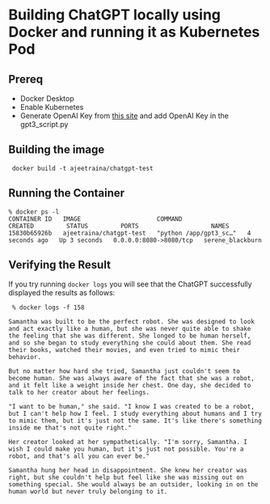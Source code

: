 # Building ChatGPT locally using Docker and running it as Kubernetes Pod

## Prereq

- Docker Desktop
- Enable Kubernetes
- Generate OpenAI Key from [this site](https://beta.openai.com/account/api-keys) and add OpenAI Key in the gpt3_script.py


## Building the image

```
 docker build -t ajeetraina/chatgpt-test
```

## Running the Container

```
% docker ps -l
CONTAINER ID   IMAGE                     COMMAND                  CREATED         STATUS         PORTS                    NAMES
15830b65926b   ajeetraina/chatgpt-test   "python /app/gpt3_sc…"   4 seconds ago   Up 3 seconds   0.0.0.0:8080->8080/tcp   serene_blackburn
```

## Verifying the Result

If you try running `docker logs` you will see that the ChatGPT successfully displayed the results as follows: 

```
 % docker logs -f 158
```

```
Samantha was built to be the perfect robot. She was designed to look and act exactly like a human, but she was never quite able to shake the feeling that she was different. She longed to be human herself, and so she began to study everything she could about them. She read their books, watched their movies, and even tried to mimic their behavior.

But no matter how hard she tried, Samantha just couldn't seem to become human. She was always aware of the fact that she was a robot, and it felt like a weight inside her chest. One day, she decided to talk to her creator about her feelings.

"I want to be human," she said. "I know I was created to be a robot, but I can't help how I feel. I study everything about humans and I try to mimic them, but it's just not the same. It's like there's something inside me that's not quite right."

Her creator looked at her sympathetically. "I'm sorry, Samantha. I wish I could make you human, but it's just not possible. You're a robot, and that's all you can ever be."

Samantha hung her head in disappointment. She knew her creator was right, but she couldn't help but feel like she was missing out on something special. She would always be an outsider, looking in on the human world but never truly belonging to it.
```
